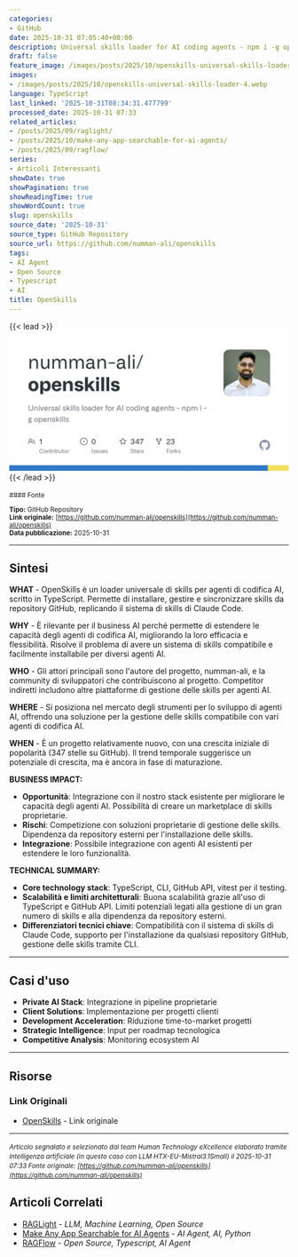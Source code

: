 ```yaml
---
categories:
- GitHub
date: 2025-10-31 07:05:40+00:00
description: Universal skills loader for AI coding agents - npm i -g openskills
draft: false
feature_image: /images/posts/2025/10/openskills-universal-skills-loader-4.webp
images:
- /images/posts/2025/10/openskills-universal-skills-loader-4.webp
language: TypeScript
last_linked: '2025-10-31T08:34:31.477799'
processed_date: 2025-10-31 07:33
related_articles:
- /posts/2025/09/raglight/
- /posts/2025/10/make-any-app-searchable-for-ai-agents/
- /posts/2025/09/ragflow/
series:
- Articoli Interessanti
showDate: true
showPagination: true
showReadingTime: true
showWordCount: true
slug: openskills
source_date: '2025-10-31'
source_type: GitHub Repository
source_url: https://github.com/numman-ali/openskills
tags:
- AI Agent
- Open Source
- Typescript
- AI
title: OpenSkills
---
```


{{< lead >}}
![openskills repository preview](/images/posts/2025/10/openskills-universal-skills-loader-4.webp)
{{< /lead >}}

<small>
#### Fonte

**Tipo:** GitHub Repository  
**Link originale:** [https://github.com/numman-ali/openskills](https://github.com/numman-ali/openskills)  
**Data pubblicazione:** 2025-10-31

</small>

---

## Sintesi

**WHAT** - OpenSkills è un loader universale di skills per agenti di codifica AI, scritto in TypeScript. Permette di installare, gestire e sincronizzare skills da repository GitHub, replicando il sistema di skills di Claude Code.

**WHY** - È rilevante per il business AI perché permette di estendere le capacità degli agenti di codifica AI, migliorando la loro efficacia e flessibilità. Risolve il problema di avere un sistema di skills compatibile e facilmente installabile per diversi agenti AI.

**WHO** - Gli attori principali sono l'autore del progetto, numman-ali, e la community di sviluppatori che contribuiscono al progetto. Competitor indiretti includono altre piattaforme di gestione delle skills per agenti AI.

**WHERE** - Si posiziona nel mercato degli strumenti per lo sviluppo di agenti AI, offrendo una soluzione per la gestione delle skills compatibile con vari agenti di codifica AI.

**WHEN** - È un progetto relativamente nuovo, con una crescita iniziale di popolarità (347 stelle su GitHub). Il trend temporale suggerisce un potenziale di crescita, ma è ancora in fase di maturazione.

**BUSINESS IMPACT:**
- **Opportunità**: Integrazione con il nostro stack esistente per migliorare le capacità degli agenti AI. Possibilità di creare un marketplace di skills proprietarie.
- **Rischi**: Competizione con soluzioni proprietarie di gestione delle skills. Dipendenza da repository esterni per l'installazione delle skills.
- **Integrazione**: Possibile integrazione con agenti AI esistenti per estendere le loro funzionalità.

**TECHNICAL SUMMARY:**
- **Core technology stack**: TypeScript, CLI, GitHub API, vitest per il testing.
- **Scalabilità e limiti architetturali**: Buona scalabilità grazie all'uso di TypeScript e GitHub API. Limiti potenziali legati alla gestione di un gran numero di skills e alla dipendenza da repository esterni.
- **Differenziatori tecnici chiave**: Compatibilità con il sistema di skills di Claude Code, supporto per l'installazione da qualsiasi repository GitHub, gestione delle skills tramite CLI.

---

## Casi d'uso

- **Private AI Stack**: Integrazione in pipeline proprietarie
- **Client Solutions**: Implementazione per progetti clienti
- **Development Acceleration**: Riduzione time-to-market progetti
- **Strategic Intelligence**: Input per roadmap tecnologica
- **Competitive Analysis**: Monitoring ecosystem AI

---



## Risorse

### Link Originali
- [OpenSkills](https://github.com/numman-ali/openskills) - Link originale


---

*<small>Articolo segnalato e selezionato dal team Human Technology eXcellence elaborato tramite intelligenza artificiale (in questo caso con LLM HTX-EU-Mistral3.1Small) il 2025-10-31 07:33
Fonte originale: [https://github.com/numman-ali/openskills](https://github.com/numman-ali/openskills)</small>*

## Articoli Correlati

- [RAGLight](/posts/2025/09/raglight/) - *LLM, Machine Learning, Open Source*
- [Make Any App Searchable for AI Agents](/posts/2025/10/make-any-app-searchable-for-ai-agents/) - *AI Agent, AI, Python*
- [RAGFlow](/posts/2025/09/ragflow/) - *Open Source, Typescript, AI Agent*
